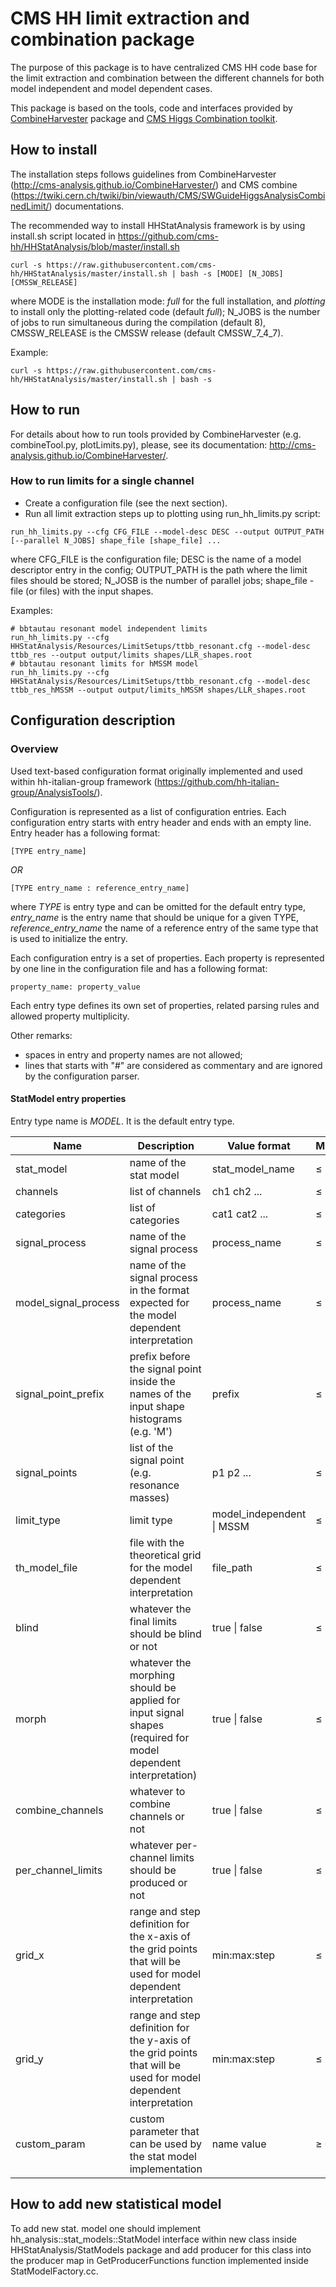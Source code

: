 # CMS HH limit extraction and combination package

The purpose of this package is to have centralized CMS HH code base for the limit extraction and combination between the different channels for both model independent and model dependent cases.

This package is based on the tools, code and interfaces provided by [CombineHarvester](https://github.com/cms-analysis/CombineHarvester) package and [CMS Higgs Combination toolkit](https://github.com/cms-analysis/HiggsAnalysis-CombinedLimit).

## How to install

The installation steps follows guidelines from CombineHarvester (http://cms-analysis.github.io/CombineHarvester/) and CMS combine (https://twiki.cern.ch/twiki/bin/viewauth/CMS/SWGuideHiggsAnalysisCombinedLimit/) documentations.

The recommended way to install HHStatAnalysis framework is by using install.sh script located in https://github.com/cms-hh/HHStatAnalysis/blob/master/install.sh
```shell
curl -s https://raw.githubusercontent.com/cms-hh/HHStatAnalysis/master/install.sh | bash -s [MODE] [N_JOBS] [CMSSW_RELEASE]
```
where MODE is the installation mode: *full* for the full installation, and *plotting* to install only the plotting-related code (default *full*); N_JOBS is the number of jobs to run simultaneous during the compilation (default 8), CMSSW_RELEASE is the CMSSW release (default CMSSW_7_4_7).

Example:
```shell
curl -s https://raw.githubusercontent.com/cms-hh/HHStatAnalysis/master/install.sh | bash -s
```


## How to run

For details about how to run tools provided by CombineHarvester (e.g. combineTool.py, plotLimits.py), please, see its documentation: http://cms-analysis.github.io/CombineHarvester/.


### How to run limits for a single channel

- Create a configuration file (see the next section).
- Run all limit extraction steps up to plotting using run_hh_limits.py script:
```shell
run_hh_limits.py --cfg CFG_FILE --model-desc DESC --output OUTPUT_PATH [--parallel N_JOBS] shape_file [shape_file] ...
```
where CFG_FILE is the configuration file; DESC is the name of a model descriptor entry in the config; OUTPUT_PATH is the path where the limit files should be stored; N_JOSB is the number of parallel jobs; shape_file - file (or files) with the input shapes.

Examples:
```shell
# bbtautau resonant model independent limits
run_hh_limits.py --cfg HHStatAnalysis/Resources/LimitSetups/ttbb_resonant.cfg --model-desc ttbb_res --output output/limits shapes/LLR_shapes.root
# bbtautau resonant limits for hMSSM model
run_hh_limits.py --cfg HHStatAnalysis/Resources/LimitSetups/ttbb_resonant.cfg --model-desc ttbb_res_hMSSM --output output/limits_hMSSM shapes/LLR_shapes.root
```

## Configuration description

### Overview

Used text-based configuration format originally implemented and used within hh-italian-group framework (https://github.com/hh-italian-group/AnalysisTools/).

Configuration is represented as a list of configuration entries. Each configuration entry starts with entry header and ends with an empty line. Entry header has a following format:

```
[TYPE entry_name]
```
*OR*
```
[TYPE entry_name : reference_entry_name]
```
where *TYPE* is entry type and can be omitted for the default entry type, *entry_name* is the entry name that should be unique for a given TYPE, *reference_entry_name* the name of a reference entry of the same type that is used to initialize the entry.

Each configuration entry is a set of properties. Each property is represented by one line in the configuration file and has a following format:
```
property_name: property_value
```
Each entry type defines its own set of properties, related parsing rules and allowed property multiplicity.

Other remarks:
- spaces in entry and property names are not allowed;
- lines that starts with "#" are considered as commentary and are ignored by the configuration parser.

#### StatModel entry properties
Entry type name is *MODEL*. It is the default entry type.

Name                    | Description | Value format | Multiplicity
------------------------|-------------|--------------|-------------
stat_model              | name of the stat model | stat_model_name | &#8804; 1
channels                | list of channels | ch1 ch2 ... | &#8804; 1
categories              | list of categories | cat1 cat2 ... | &#8804; 1
signal_process          | name of the signal process | process_name | &#8804; 1
model_signal_process    | name of the signal process in the format expected for the model dependent interpretation | process_name | &#8804; 1
signal_point_prefix     | prefix before the signal point inside the names of the input shape histograms (e.g. 'M') | prefix | &#8804; 1
signal_points           | list of the signal point (e.g. resonance masses) | p1 p2 ... | &#8804; 1
limit_type              | limit type | model_independent &#124; MSSM | &#8804; 1
th_model_file           | file with the theoretical grid for the model dependent interpretation | file_path | &#8804; 1
blind                   | whatever the final limits should be blind or not | true &#124; false | &#8804; 1
morph                   | whatever the morphing should be applied for input signal shapes (required for model dependent interpretation) | true &#124; false | &#8804; 1
combine_channels        | whatever to combine channels or not | true &#124; false | &#8804; 1
per_channel_limits      | whatever per-channel limits should be produced or not | true &#124; false | &#8804; 1
grid_x                  | range and step definition for the x-axis of the grid points that will be used for model dependent interpretation | min:max:step | &#8804; 1
grid_y                  | range and step definition for the y-axis of the grid points that will be used for model dependent interpretation | min:max:step | &#8804; 1
custom_param            | custom parameter that can be used by the stat model implementation | name value | &#8805; 0

## How to add new statistical model

To add new stat. model one should implement hh_analysis::stat_models::StatModel interface within new class inside HHStatAnalysis/StatModels package and add producer for this class into the producer map in GetProducerFunctions function implemented inside StatModelFactory.cc.
